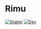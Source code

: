 # Rimu

[![Stable](https://img.shields.io/badge/docs-stable-blue.svg)](https://joachimbrand.github.io/Rimu.jl/stable)
[![Dev](https://img.shields.io/badge/docs-dev-blue.svg)](https://joachimbrand.github.io/Rimu.jl/dev)
